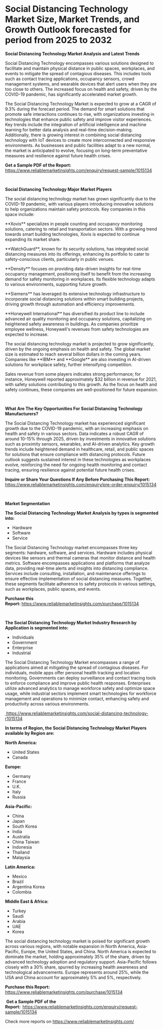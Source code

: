 <p><h1>Social Distancing Technology Market Size, Market Trends, and Growth Outlook forecasted for period from 2025 to 2032</h1></p><p><strong>Social Distancing Technology Market Analysis and Latest Trends</strong></p>
<p><p>Social Distancing Technology encompasses various solutions designed to facilitate and maintain physical distance in public spaces, workplaces, and events to mitigate the spread of contagious diseases. This includes tools such as contact tracing applications, occupancy sensors, crowd management systems, and wearable devices that alert users when they are too close to others. The increased focus on health and safety, driven by the COVID-19 pandemic, has significantly accelerated market growth.</p><p>The Social Distancing Technology Market is expected to grow at a CAGR of 9.3% during the forecast period. The demand for smart solutions that promote safe interactions continues to rise, with organizations investing in technologies that enhance public safety and improve visitor experiences. Key trends include the integration of artificial intelligence and machine learning for better data analysis and real-time decision-making. Additionally, there is growing interest in combining social distancing technology with IoT devices to create more interconnected and responsive environments. As businesses and public facilities adapt to a new normal, the market is anticipated to evolve, focusing on long-term preventative measures and resilience against future health crises.</p></p>
<p><strong>Get a Sample PDF of the Report:&nbsp;</strong> <a href="https://www.reliablemarketinsights.com/enquiry/request-sample/1015134?utm_campaign=2214&utm_medium=2&utm_source=Github&utm_content=ia&utm_term=06032025&utm_id=social-distancing-technology">https://www.reliablemarketinsights.com/enquiry/request-sample/1015134</a></p>
<p>&nbsp;</p>
<p><strong>Social Distancing Technology Major Market Players</strong></p>
<p><p>The social distancing technology market has grown significantly due to the COVID-19 pandemic, with various players introducing innovative solutions to help organizations maintain safety protocols. Key companies in this space include:</p><p>**Xovis** specializes in people counting and occupancy monitoring solutions, catering to retail and transportation sectors. With a growing trend towards smart building technologies, Xovis is expected to continue expanding its market share. </p><p>**WatchGuard**, known for its security solutions, has integrated social distancing measures into its offerings, enhancing its portfolio to cater to safety-conscious clients, particularly in public venues.</p><p>**Density** focuses on providing data-driven insights for real-time occupancy management, positioning itself to benefit from the increasing demand for safety monitoring in workplaces. Its flexible technology adapts to various environments, supporting future growth.</p><p>**Siemens** has leveraged its extensive technology infrastructure to incorporate social distancing solutions within smart building projects, driving growth through automation and efficiency improvements.</p><p>**Honeywell International** has diversified its product line to include advanced air quality monitoring and occupancy solutions, capitalizing on heightened safety awareness in buildings. As companies prioritize employee wellness, Honeywell's revenues from safety technologies are expected to increase.</p><p>The social distancing technology market is projected to grow significantly, driven by the ongoing emphasis on health and safety. The global market size is estimated to reach several billion dollars in the coming years. Companies like **IBM** and **Google** are also investing in AI-driven solutions for workplace safety, further intensifying competition.</p><p>Sales revenue from some players indicates strong performance; for instance, Honeywell reported approximately $32 billion in revenue for 2021, with safety solutions contributing to this growth. As the focus on health and safety continues, these companies are well-positioned for future expansion.</p></p>
<p>&nbsp;</p>
<p><strong>What Are The Key Opportunities For Social Distancing Technology Manufacturers?</strong></p>
<p><p>The Social Distancing Technology market has experienced significant growth due to the COVID-19 pandemic, with an increasing emphasis on health and safety in various sectors. Data indicates a robust CAGR of around 10-15% through 2025, driven by investments in innovative solutions such as proximity sensors, wearables, and AI-driven analytics. Key growth trends include heightened demand in healthcare, retail, and public spaces for solutions that ensure compliance with distancing protocols. Future outlook suggests sustained interest in these technologies as workplaces evolve, reinforcing the need for ongoing health monitoring and contact tracing, ensuring resilience against potential future health crises.</p></p>
<p><strong>Inquire or Share Your Questions If Any Before Purchasing This Report:</strong> <a href="https://www.reliablemarketinsights.com/enquiry/pre-order-enquiry/1015134?utm_campaign=2214&utm_medium=2&utm_source=Github&utm_content=ia&utm_term=06032025&utm_id=social-distancing-technology">https://www.reliablemarketinsights.com/enquiry/pre-order-enquiry/1015134</a></p>
<p>&nbsp;</p>
<p><strong>Market Segmentation</strong></p>
<p><strong>The Social Distancing Technology Market Analysis by types is segmented into:</strong></p>
<p><ul><li>Hardware</li><li>Software</li><li>Service</li></ul></p>
<p><p>The Social Distancing Technology market encompasses three key segments: hardware, software, and services. Hardware includes physical devices like sensors and thermal cameras that monitor distance and health metrics. Software encompasses applications and platforms that analyze data, providing real-time alerts and insights into distancing compliance. Services include consulting, installation, and maintenance offerings to ensure effective implementation of social distancing measures. Together, these segments facilitate adherence to safety protocols in various settings, such as workplaces, public spaces, and events.</p></p>
<p><strong>Purchase this Report:&nbsp;</strong><a href="https://www.reliablemarketinsights.com/purchase/1015134?utm_campaign=2214&utm_medium=2&utm_source=Github&utm_content=ia&utm_term=06032025&utm_id=social-distancing-technology">https://www.reliablemarketinsights.com/purchase/1015134</a></p>
<p>&nbsp;</p>
<p><strong>The Social Distancing Technology Market Industry Research by Application is segmented into:</strong></p>
<p><ul><li>Individuals</li><li>Government</li><li>Enterprise</li><li>Industrial</li></ul></p>
<p><p>The Social Distancing Technology Market encompasses a range of applications aimed at mitigating the spread of contagious diseases. For individuals, mobile apps offer personal health tracking and location monitoring. Governments can deploy surveillance and contact tracing tools to enforce compliance and improve public health responses. Enterprises utilize advanced analytics to manage workforce safety and optimize space usage, while industrial sectors implement smart technologies for workforce management and operations to minimize contact, enhancing safety and productivity across various environments.</p></p>
<p><a href="https://www.reliablemarketinsights.com/social-distancing-technology-r1015134?utm_campaign=2214&utm_medium=2&utm_source=Github&utm_content=ia&utm_term=06032025&utm_id=social-distancing-technology">&nbsp;https://www.reliablemarketinsights.com/social-distancing-technology-r1015134</a></p>
<p><strong>In terms of Region, the Social Distancing Technology Market Players available by Region are:</strong></p>
<p>
    <p> <strong> North America: </strong>
        <ul>
            <li>United States</li>
            <li>Canada</li>
        </ul>
        </p> 
    <p> <strong> Europe: </strong>
        <ul>
            <li>Germany</li>
            <li>France</li>
            <li>U.K.</li>
            <li>Italy</li>
            <li>Russia</li>
        </ul>
        </p> 
    <p> <strong> Asia-Pacific: </strong>
        <ul>
            <li>China</li>
            <li>Japan</li>
            <li>South Korea</li>
            <li>India</li>
            <li>Australia</li>
            <li>China Taiwan</li>
            <li>Indonesia</li>
            <li>Thailand</li>
            <li>Malaysia</li>
        </ul>
        </p> 
    <p> <strong> Latin America: </strong>
        <ul>
            <li>Mexico</li>
            <li>Brazil</li>
            <li>Argentina Korea</li>
            <li>Colombia</li>
        </ul>
        </p> 
    <p> <strong> Middle East & Africa: </strong>
        <ul>
            <li>Turkey</li>
            <li>Saudi</li>
            <li>Arabia</li>
            <li>UAE</li>
            <li>Korea</li>
        </ul>
    </p>
    </p>
<p><p>The social distancing technology market is poised for significant growth across various regions, with notable expansion in North America, Asia-Pacific, Europe, the United States, and China. North America is expected to dominate the market, holding approximately 35% of the share, driven by advanced technology adoption and regulatory support. Asia-Pacific follows closely with a 30% share, spurred by increasing health awareness and technological advancements. Europe represents around 25%, while the USA and China account for approximately 5% and 5%, respectively.</p></p>
<p><strong>Purchase this Report: </strong><a href="https://www.reliablemarketinsights.com/purchase/1015134?utm_campaign=2214&utm_medium=2&utm_source=Github&utm_content=ia&utm_term=06032025&utm_id=social-distancing-technology">https://www.reliablemarketinsights.com/purchase/1015134</a></p>
<p>&nbsp;<strong>Get a Sample PDF of the Report:&nbsp;&nbsp;</strong><a href="https://www.reliablemarketinsights.com/enquiry/request-sample/1015134?utm_campaign=2214&utm_medium=2&utm_source=Github&utm_content=ia&utm_term=06032025&utm_id=social-distancing-technology">https://www.reliablemarketinsights.com/enquiry/request-sample/1015134</a></p>
<p><strong></strong></p>
<p>Check more reports on <a href="https://www.reliablemarketinsights.com/?utm_campaign=2214&utm_medium=2&utm_source=Github&utm_content=ia&utm_term=06032025&utm_id=social-distancing-technology">https://www.reliablemarketinsights.com/</a></p>